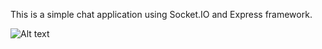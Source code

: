 This is a simple chat application using
Socket.IO and Express framework.

![Alt text](/../Javascript-Web-Development/socket-chat-example/socket_chat_app.PNG?raw=true "Chat app output")
